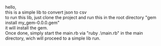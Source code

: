 hello,  
this is a simple lib to convert json to csv  
to run this lib, just clone the project and run this in the root directory "gem install my_gem-0.0.0.gem"  
it will install the gem.  
Once done, simply start the main.rb via "ruby .\main.rb" in the main directory, wich will proceed to a simple lib run.  
